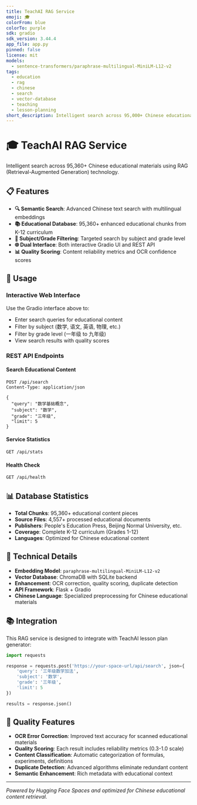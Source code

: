 ```yaml
---
title: TeachAI RAG Service
emoji: 🎓
colorFrom: blue
colorTo: purple
sdk: gradio
sdk_version: 3.44.4
app_file: app.py
pinned: false
license: mit
models:
  - sentence-transformers/paraphrase-multilingual-MiniLM-L12-v2
tags:
  - education
  - rag
  - chinese
  - search
  - vector-database
  - teaching
  - lesson-planning
short_description: Intelligent search across 95,000+ Chinese educational materials
---
```


# 🎓 TeachAI RAG Service

Intelligent search across 95,360+ Chinese educational materials using RAG (Retrieval-Augmented Generation) technology.

## 📋 Features

- **🔍 Semantic Search**: Advanced Chinese text search with multilingual embeddings
- **📚 Educational Database**: 95,360+ enhanced educational chunks from K-12 curriculum
- **🎯 Subject/Grade Filtering**: Targeted search by subject and grade level
- **🌐 Dual Interface**: Both interactive Gradio UI and REST API
- **📊 Quality Scoring**: Content reliability metrics and OCR confidence scores

## 🚀 Usage

### Interactive Web Interface
Use the Gradio interface above to:
- Enter search queries for educational content
- Filter by subject (数学, 语文, 英语, 物理, etc.)
- Filter by grade level (一年级 to 九年级)
- View search results with quality scores

### REST API Endpoints

#### Search Educational Content
```
POST /api/search
Content-Type: application/json

{
  "query": "数学基础概念",
  "subject": "数学",
  "grade": "三年级",
  "limit": 5
}
```

#### Service Statistics
```
GET /api/stats
```

#### Health Check
```
GET /api/health
```

## 📊 Database Statistics

- **Total Chunks**: 95,360+ educational content pieces
- **Source Files**: 4,557+ processed educational documents
- **Publishers**: People's Education Press, Beijing Normal University, etc.
- **Coverage**: Complete K-12 curriculum (Grades 1-12)
- **Languages**: Optimized for Chinese educational content

## 🔧 Technical Details

- **Embedding Model**: `paraphrase-multilingual-MiniLM-L12-v2`
- **Vector Database**: ChromaDB with SQLite backend
- **Enhancement**: OCR correction, quality scoring, duplicate detection
- **API Framework**: Flask + Gradio
- **Chinese Language**: Specialized preprocessing for Chinese educational materials

## 📚 Integration

This RAG service is designed to integrate with TeachAI lesson plan generator:

```python
import requests

response = requests.post('https://your-space-url/api/search', json={
    'query': '三年级数学加法',
    'subject': '数学', 
    'grade': '三年级',
    'limit': 5
})

results = response.json()
```

## 🎯 Quality Features

- **OCR Error Correction**: Improved text accuracy for scanned educational materials
- **Quality Scoring**: Each result includes reliability metrics (0.3-1.0 scale)
- **Content Classification**: Automatic categorization of formulas, experiments, definitions
- **Duplicate Detection**: Advanced algorithms eliminate redundant content
- **Semantic Enhancement**: Rich metadata with educational context

---

*Powered by Hugging Face Spaces and optimized for Chinese educational content retrieval.*
